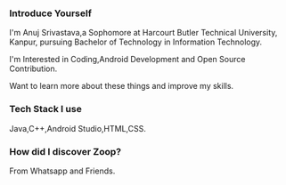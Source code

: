 ### Introduce Yourself

I'm Anuj Srivastava,a Sophomore at Harcourt Butler Technical University, Kanpur, pursuing Bachelor of Technology in Information Technology.

I'm Interested in Coding,Android Development and Open Source Contribution.

Want to learn more about these things and improve my skills.

### Tech Stack I use
Java,C++,Android Studio,HTML,CSS.
### How did I discover Zoop?
From Whatsapp and Friends.
